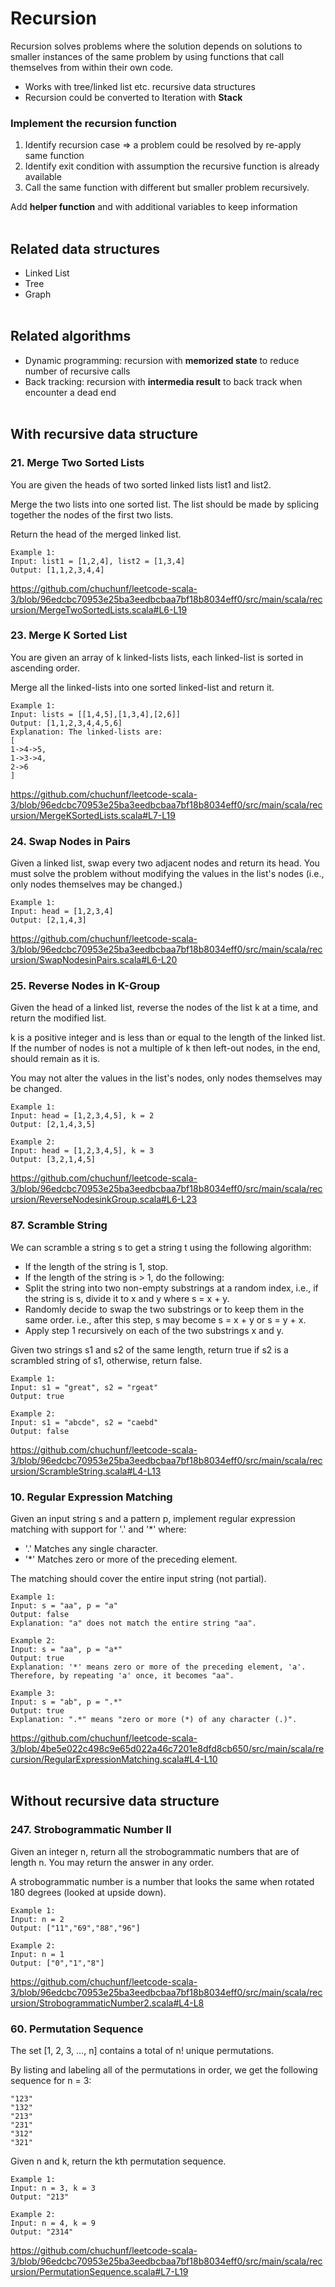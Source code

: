 # Recursion
Recursion solves problems where the solution depends on solutions to smaller instances of the same problem by using functions that call themselves from within their own code.
- Works with tree/linked list etc. recursive data structures 
- Recursion could be converted to Iteration with **Stack**

### Implement the recursion function 
1. Identify recursion case => a problem could be resolved by re-apply same function
2. Identify exit condition with assumption the recursive function is already available
3. Call the same function with different but smaller problem recursively.

Add **helper function** and with additional variables to keep information
<br><br>

## Related data structures
- Linked List
- Tree
- Graph
<br><br>

## Related algorithms
- Dynamic programming: recursion with **memorized state** to reduce number of recursive calls
- Back tracking: recursion with **intermedia result** to back track when encounter a dead end
<br><br>

## With recursive data structure
### 21. Merge Two Sorted Lists
You are given the heads of two sorted linked lists list1 and list2.

Merge the two lists into one sorted list. The list should be made by splicing together the nodes of the first two lists.

Return the head of the merged linked list.
```
Example 1:
Input: list1 = [1,2,4], list2 = [1,3,4]
Output: [1,1,2,3,4,4]
```
https://github.com/chuchunf/leetcode-scala-3/blob/96edcbc70953e25ba3eedbcbaa7bf18b8034eff0/src/main/scala/recursion/MergeTwoSortedLists.scala#L6-L19

### 23. Merge K Sorted List
You are given an array of k linked-lists lists, each linked-list is sorted in ascending order.

Merge all the linked-lists into one sorted linked-list and return it.
```
Example 1:
Input: lists = [[1,4,5],[1,3,4],[2,6]]
Output: [1,1,2,3,4,4,5,6]
Explanation: The linked-lists are:
[
1->4->5,
1->3->4,
2->6
]
```
https://github.com/chuchunf/leetcode-scala-3/blob/96edcbc70953e25ba3eedbcbaa7bf18b8034eff0/src/main/scala/recursion/MergeKSortedLists.scala#L7-L19

### 24. Swap Nodes in Pairs
Given a linked list, swap every two adjacent nodes and return its head. You must solve the problem without modifying the values in the list's nodes (i.e., only nodes themselves may be changed.)
```
Example 1:
Input: head = [1,2,3,4]
Output: [2,1,4,3]
```
https://github.com/chuchunf/leetcode-scala-3/blob/96edcbc70953e25ba3eedbcbaa7bf18b8034eff0/src/main/scala/recursion/SwapNodesinPairs.scala#L6-L20

### 25. Reverse Nodes in K-Group 
Given the head of a linked list, reverse the nodes of the list k at a time, and return the modified list.

k is a positive integer and is less than or equal to the length of the linked list. If the number of nodes is not a multiple of k then left-out nodes, in the end, should remain as it is.

You may not alter the values in the list's nodes, only nodes themselves may be changed.
```
Example 1:
Input: head = [1,2,3,4,5], k = 2
Output: [2,1,4,3,5]

Example 2:
Input: head = [1,2,3,4,5], k = 3
Output: [3,2,1,4,5]
```
https://github.com/chuchunf/leetcode-scala-3/blob/96edcbc70953e25ba3eedbcbaa7bf18b8034eff0/src/main/scala/recursion/ReverseNodesinkGroup.scala#L6-L23

### 87. Scramble String
We can scramble a string s to get a string t using the following algorithm:

* If the length of the string is 1, stop.
* If the length of the string is > 1, do the following:
* Split the string into two non-empty substrings at a random index, i.e., if the string is s, divide it to x and y where s = x + y.
* Randomly decide to swap the two substrings or to keep them in the same order. i.e., after this step, s may become s = x + y or s = y + x.
* Apply step 1 recursively on each of the two substrings x and y.

Given two strings s1 and s2 of the same length, return true if s2 is a scrambled string of s1, otherwise, return false.
```
Example 1:
Input: s1 = "great", s2 = "rgeat"
Output: true

Example 2:
Input: s1 = "abcde", s2 = "caebd"
Output: false
```
https://github.com/chuchunf/leetcode-scala-3/blob/96edcbc70953e25ba3eedbcbaa7bf18b8034eff0/src/main/scala/recursion/ScrambleString.scala#L4-L13

### 10. Regular Expression Matching
Given an input string s and a pattern p, implement regular expression matching with support for '.' and '*' where:

* '.' Matches any single character.
* '*' Matches zero or more of the preceding element.

The matching should cover the entire input string (not partial).
```
Example 1:
Input: s = "aa", p = "a"
Output: false
Explanation: "a" does not match the entire string "aa".

Example 2:
Input: s = "aa", p = "a*"
Output: true
Explanation: '*' means zero or more of the preceding element, 'a'. Therefore, by repeating 'a' once, it becomes "aa".

Example 3:
Input: s = "ab", p = ".*"
Output: true
Explanation: ".*" means "zero or more (*) of any character (.)".
```
https://github.com/chuchunf/leetcode-scala-3/blob/4be5e022c498c9e65d022a46c7201e8dfd8cb650/src/main/scala/recursion/RegularExpressionMatching.scala#L4-L10
<br><br>

## Without recursive data structure
### 247. Strobogrammatic Number II
Given an integer n, return all the strobogrammatic numbers that are of length n. You may return the answer in any order.

A strobogrammatic number is a number that looks the same when rotated 180 degrees (looked at upside down).
```
Example 1:
Input: n = 2
Output: ["11","69","88","96"]

Example 2:
Input: n = 1
Output: ["0","1","8"]
```
https://github.com/chuchunf/leetcode-scala-3/blob/96edcbc70953e25ba3eedbcbaa7bf18b8034eff0/src/main/scala/recursion/StrobogrammaticNumber2.scala#L4-L8

### 60. Permutation Sequence 
The set [1, 2, 3, ..., n] contains a total of n! unique permutations.

By listing and labeling all of the permutations in order, we get the following sequence for n = 3:
```
"123"
"132"
"213"
"231"
"312"
"321"
```
Given n and k, return the kth permutation sequence.
```
Example 1:
Input: n = 3, k = 3
Output: "213"

Example 2:
Input: n = 4, k = 9
Output: "2314"
```
https://github.com/chuchunf/leetcode-scala-3/blob/96edcbc70953e25ba3eedbcbaa7bf18b8034eff0/src/main/scala/recursion/PermutationSequence.scala#L7-L19
